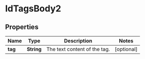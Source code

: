 # IdTagsBody2

## Properties
Name | Type | Description | Notes
------------ | ------------- | ------------- | -------------
**tag** | **String** | The text content of the tag.  |  [optional]
